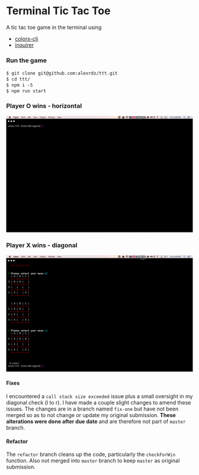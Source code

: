 # Terminal Tic Tac Toe

A tic tac toe game in the terminal using 

- [colors-cli](https://www.npmjs.com/package/colors-cli)
- [inquirer](https://www.npmjs.com/package/inquirer)

### Run the game

```
$ git clone git@github.com:alexrdz/ttt.git
$ cd ttt/
$ npm i -S
$ npm run start
```



### Player O wins - horizontal

![screen recording 1](ScreenRecording2017-09-14-A.gif)



### Player X wins - diagonal

![screen recording 1](ScreenRecording2017-09-14-B.gif)

#### Fixes
I encountered a `call stack size exceeded` issue plus a small oversight in my diagonal check (l to r). I have made a couple slight changes to amend these issues. The changes are in a branch named `fix-one` but have not been merged so as to not change or update my original submission. **These alterations were done after due date** and are therefore not part of `master` branch.

#### Refactor

The `refactor` branch cleans up the code, particularly the `checkForWin` function. Also not merged into `master` branch to keep `master` as original submission.